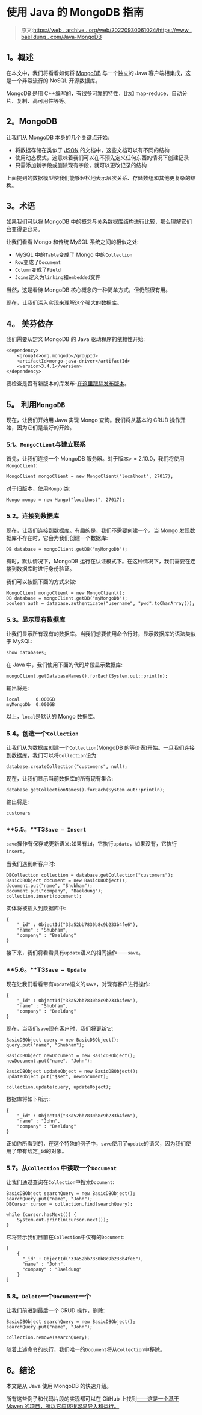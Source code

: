 # 使用 Java 的 MongoDB 指南

> 原文:[https://web . archive . org/web/20220930061024/https://www . bael dung . com/Java-MongoDB](https://web.archive.org/web/20220930061024/https://www.baeldung.com/java-mongodb)

## **1。概述**

在本文中，我们将看看如何将 [MongoDB](https://web.archive.org/web/20220625180307/https://www.mongodb.com/) 与一个独立的 Java 客户端相集成，这是一个非常流行的 NoSQL 开源数据库。

MongoDB 是用 C++编写的，有很多可靠的特性，比如 map-reduce、自动分片、复制、高可用性等等。

## **2。MongoDB**

让我们从 MongoDB 本身的几个关键点开始:

*   将数据存储在类似于 [JSON](https://web.archive.org/web/20220625180307/https://www.w3schools.com/js/js_json_intro.asp) 的文档中，这些文档可以有不同的结构
*   使用动态模式，这意味着我们可以在不预先定义任何东西的情况下创建记录
*   只需添加新字段或删除现有字段，就可以更改记录的结构

上面提到的数据模型使我们能够轻松地表示层次关系、存储数组和其他更复杂的结构。

## **3。术语**

如果我们可以将 MongoDB 中的概念与关系数据库结构进行比较，那么理解它们会变得更容易。

让我们看看 Mongo 和传统 MySQL 系统之间的相似之处:

*   MySQL 中的`Table`变成了 Mongo 中的`Collection`
*   `Row`变成了`Document`
*   `Column`变成了`Field`
*   `Joins`定义为`linking`和`embedded`文件

当然，这是看待 MongoDB 核心概念的一种简单方式，但仍然很有用。

现在，让我们深入实现来理解这个强大的数据库。

## **4。** **美芬依存**

我们需要从定义 MongoDB 的 Java 驱动程序的依赖性开始:

```
<dependency>
    <groupId>org.mongodb</groupId>
    <artifactId>mongo-java-driver</artifactId>
    <version>3.4.1</version>
</dependency> 
```

要检查是否有新版本的库发布-[在这里跟踪发布版本](https://web.archive.org/web/20220625180307/https://search.maven.org/classic/#search%7Cgav%7C1%7Cg%3A%22org.mongodb%22%20AND%20a%3A%22mongo-java-driver%22)。

## **5。** **利用`MongoDB`**

现在，让我们开始用 Java 实现 Mongo 查询。我们将从基本的 CRUD 操作开始，因为它们是最好的开始。

### **5.1。`MongoClient`与**建立联系

首先，让我们连接一个 MongoDB 服务器。对于版本> = 2.10.0，我们将使用`MongoClient`:

```
MongoClient mongoClient = new MongoClient("localhost", 27017);
```

对于旧版本，使用`Mongo` 类:

```
Mongo mongo = new Mongo("localhost", 27017);
```

### 5.2。连接到数据库

现在，让我们连接到数据库。有趣的是，我们不需要创建一个。当 Mongo 发现数据库不存在时，它会为我们创建一个数据库:

```
DB database = mongoClient.getDB("myMongoDb");
```

有时，默认情况下，MongoDB 运行在认证模式下。在这种情况下，我们需要在连接到数据库时进行身份验证。

我们可以按照下面的方式来做:

```
MongoClient mongoClient = new MongoClient();
DB database = mongoClient.getDB("myMongoDb");
boolean auth = database.authenticate("username", "pwd".toCharArray());
```

### 5.3。显示现有数据库

让我们显示所有现有的数据库。当我们想要使用命令行时，显示数据库的语法类似于 MySQL:

```
show databases;
```

在 Java 中，我们使用下面的代码片段显示数据库:

```
mongoClient.getDatabaseNames().forEach(System.out::println);
```

输出将是:

```
local      0.000GB
myMongoDb  0.000GB
```

以上，`local`是默认的 Mongo 数据库。

### **5.4。创造一个`Collection`**

让我们从为数据库创建一个`Collection`(MongoDB 的等价表)开始。一旦我们连接到数据库，我们可以将`Collection`设为:

```
database.createCollection("customers", null);
```

现在，让我们显示当前数据库的所有现有集合:

```
database.getCollectionNames().forEach(System.out::println);
```

输出将是:

```
customers
```

### **5.5。**T3`Save – Insert`

`save`操作有保存或更新语义:如果有`id`，它执行`update`，如果没有，它执行`insert`。

当我们遇到新客户时:

```
DBCollection collection = database.getCollection("customers");
BasicDBObject document = new BasicDBObject();
document.put("name", "Shubham");
document.put("company", "Baeldung");
collection.insert(document);
```

实体将被插入到数据库中:

```
{
    "_id" : ObjectId("33a52bb7830b8c9b233b4fe6"),
    "name" : "Shubham",
    "company" : "Baeldung"
}
```

接下来，我们将看看具有`update`语义的相同操作——`save`。

### **5.6。**T3`Save – Update`

现在让我们看看带有`update`语义的`save`，对现有客户进行操作:

```
{
    "_id" : ObjectId("33a52bb7830b8c9b233b4fe6"),
    "name" : "Shubham",
    "company" : "Baeldung"
}
```

现在，当我们`save`现有客户时，我们将更新它:

```
BasicDBObject query = new BasicDBObject();
query.put("name", "Shubham");

BasicDBObject newDocument = new BasicDBObject();
newDocument.put("name", "John");

BasicDBObject updateObject = new BasicDBObject();
updateObject.put("$set", newDocument);

collection.update(query, updateObject);
```

数据库将如下所示:

```
{
    "_id" : ObjectId("33a52bb7830b8c9b233b4fe6"),
    "name" : "John",
    "company" : "Baeldung"
}
```

正如你所看到的，在这个特殊的例子中，`save`使用了`update`的语义，因为我们使用了带有给定`_id`的对象。

### **5.7。从`Collection`** 中读取一个`Document`

让我们通过查询在`Collection`中搜索`Document`:

```
BasicDBObject searchQuery = new BasicDBObject();
searchQuery.put("name", "John");
DBCursor cursor = collection.find(searchQuery);

while (cursor.hasNext()) {
    System.out.println(cursor.next());
}
```

它将显示我们目前在`Collection`中仅有的`Document`:

```
[
    {
      "_id" : ObjectId("33a52bb7830b8c9b233b4fe6"),
      "name" : "John",
      "company" : "Baeldung"
    }
]
```

### **5.8。`Delete`一个`Document`一个**

让我们前进到最后一个 CRUD 操作，删除:

```
BasicDBObject searchQuery = new BasicDBObject();
searchQuery.put("name", "John");

collection.remove(searchQuery);
```

随着上述命令的执行，我们唯一的`Document`将从`Collection`中移除。

## **6。结论**

本文是从 Java 使用 MongoDB 的快速介绍。

所有这些例子和代码片段的实现都可以在 GitHub 上找到[——这是一个基于 Maven 的项目，所以它应该很容易导入和运行。](https://web.archive.org/web/20220625180307/https://github.com/eugenp/tutorials/tree/master/persistence-modules/java-mongodb)